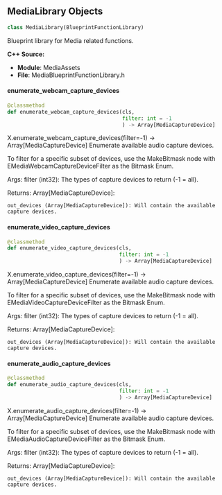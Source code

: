 ## MediaLibrary Objects

```python
class MediaLibrary(BlueprintFunctionLibrary)
```

Blueprint library for Media related functions.

**C++ Source:**

- **Module**: MediaAssets
- **File**: MediaBlueprintFunctionLibrary.h

<a id="unreal.MediaLibrary.enumerate_webcam_capture_devices"></a>

#### enumerate_webcam_capture_devices

```python
@classmethod
def enumerate_webcam_capture_devices(cls,
                                     filter: int = -1
                                     ) -> Array[MediaCaptureDevice]
```

X.enumerate_webcam_capture_devices(filter=-1) -> Array[MediaCaptureDevice]
Enumerate available audio capture devices.

To filter for a specific subset of devices, use the MakeBitmask node
with EMediaWebcamCaptureDeviceFilter as the Bitmask Enum.

Args:
    filter (int32): The types of capture devices to return (-1 = all).

Returns:
    Array[MediaCaptureDevice]: 

    out_devices (Array[MediaCaptureDevice]): Will contain the available capture devices.

<a id="unreal.MediaLibrary.enumerate_video_capture_devices"></a>

#### enumerate_video_capture_devices

```python
@classmethod
def enumerate_video_capture_devices(cls,
                                    filter: int = -1
                                    ) -> Array[MediaCaptureDevice]
```

X.enumerate_video_capture_devices(filter=-1) -> Array[MediaCaptureDevice]
Enumerate available audio capture devices.

To filter for a specific subset of devices, use the MakeBitmask node
with EMediaVideoCaptureDeviceFilter as the Bitmask Enum.

Args:
    filter (int32): The types of capture devices to return (-1 = all).

Returns:
    Array[MediaCaptureDevice]: 

    out_devices (Array[MediaCaptureDevice]): Will contain the available capture devices.

<a id="unreal.MediaLibrary.enumerate_audio_capture_devices"></a>

#### enumerate_audio_capture_devices

```python
@classmethod
def enumerate_audio_capture_devices(cls,
                                    filter: int = -1
                                    ) -> Array[MediaCaptureDevice]
```

X.enumerate_audio_capture_devices(filter=-1) -> Array[MediaCaptureDevice]
Enumerate available audio capture devices.

To filter for a specific subset of devices, use the MakeBitmask node
with EMediaAudioCaptureDeviceFilter as the Bitmask Enum.

Args:
    filter (int32): The types of capture devices to return (-1 = all).

Returns:
    Array[MediaCaptureDevice]: 

    out_devices (Array[MediaCaptureDevice]): Will contain the available capture devices.

<a id="unreal.DefaultLevelSequenceInstanceData"></a>